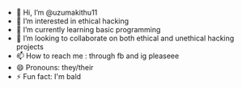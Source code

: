 - 👋 Hi, I’m @uzumakithu11
- 👀 I’m interested in ethical hacking
- 🌱 I’m currently learning basic programming
- 💞️ I’m looking to collaborate on both ethical and unethical hacking projects
- 📫 How to reach me : through fb and ig pleaseee
- 😄 Pronouns: they/their
- ⚡ Fun fact: I'm bald

<!---
uzumakithu11/uzumakithu11 is a ✨ special ✨ repository because its `README.md` (this file) appears on your GitHub profile.
You can click the Preview link to take a look at your changes.
--->
